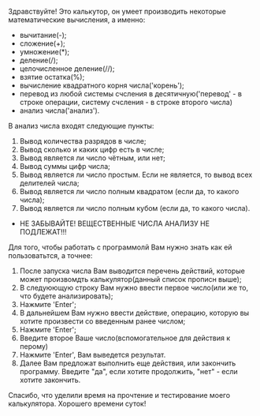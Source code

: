 Здравствуйте! Это калькутор, он умеет производить некоторые математические вычисления, а именно:
- вычитание(-);
- сложение(+);
- умножение(*);
- деление(/);
- целочисленное деление(//);
- взятие остатка(%);
- вычисление квадратного корня числа('корень');
- перевод из любой системы счсления в десятичную('перевод' - в строке операции, систему счсления - в строке второго числа)
- анализ числа('анализ').

В анализ числа входят следующие пункты:
1) Вывод количества разрядов в числе;
2) Вывод сколько и каких цифр есть в числе;
3) Вывод является ли число чётным, или нет;
4) Вывод суммы цифр числа;
5) Вывод является ли число простым. Если не является, то вывод всех делителей числа;
6) Вывод является ли число полным квадратом (если да, то какого числа);
7) Вывод является ли число полным кубом (если да, то какого числа).
- НЕ ЗАБЫВАЙТЕ! ВЕЩЕСТВЕННЫЕ ЧИСЛА АНАЛИЗУ НЕ ПОДЛЕЖАТ!!!

Для того, чтобы работать с программолй Вам нужно знать как ей пользоватьтся, а точнее:
1. После запуска числа Вам выводится перечень действий, которые может произвомдть калькулятор(данный список прописн выше);
2. В следуюющую строку Вам нужно ввести первое число(или же то, что будете анализировать);
3. Нажмите 'Enter';
4. В дальнейшем Вам нужно ввести действие, операцию, которую вы хотите произвести со введенным ранее числом;
5. Нажмите 'Enter';
6. Введите второе Ваше число(вспомогательное для действия к перому)
7. Нажмите 'Enter', Вам выведется результат.
8. Далее Вам предложат выполнить еще действия, или закончить программу. Введите "да", если хотите продолжить, "нет" - если хотите закончить.

Спасибо, что уделили время на прочтение и тестирование моего калькулятора. Хорошего времени суток!
   
         
